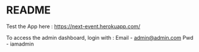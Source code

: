 # README
Test the App here : https://next-event.herokuapp.com/

To access the admin dashboard, login with :
Email - admin@admin.com
Pwd - iamadmin
